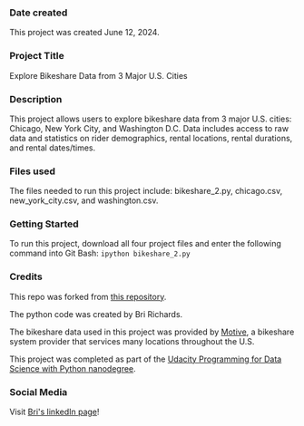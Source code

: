 ### Date created
This project was created June 12, 2024. 

### Project Title
Explore Bikeshare Data from 3 Major U.S. Cities

### Description
This project allows users to explore bikeshare data from 3 major U.S. cities: Chicago, New York City, and Washington D.C. Data includes access to raw data and statistics on rider demographics, rental locations, rental durations, and rental dates/times. 

### Files used
The files needed to run this project include: bikeshare_2.py, chicago.csv, new_york_city.csv, and washington.csv. 

### Getting Started
To run this project, download all four project files and enter the following command into Git Bash:
`ipython bikeshare_2.py`

### Credits
This repo was forked from [this repository](https://github.com/udacity/pdsnd_github). 

The python code was created by Bri Richards. 

The bikeshare data used in this project was provided by [Motive](https://motivateco.com/), a bikeshare system provider that services many locations throughout the U.S.  

This project was completed as part of the [Udacity Programming for Data Science with Python nanodegree](https://www.udacity.com/course/programming-for-data-science-nanodegree--nd104?promo=year_end&coupon=SKILLS50&utm_source=gsem_india_brand&utm_medium=ads_r&utm_campaign=21225968073_c_individuals&utm_term=162291060475&utm_keyword=python%20for%20data%20science%20udacity_e&utm_source=gsem_brand&utm_medium=ads_r&utm_campaign=21225968073_c_individuals&utm_term=162291060475&utm_keyword=python%20for%20data%20science%20udacity_e&gad_source=1&gclid=CjwKCAjwjqWzBhAqEiwAQmtgTzq4exsIlz1KcT9wSKTpW4-0IF1h6vt3C_zeZfMYMFGU7srlRwJ9exoCUsYQAvD_BwE). 

### Social Media
Visit [Bri's linkedIn page](www.linkedin.com/in/bri-richards-66942224)!
